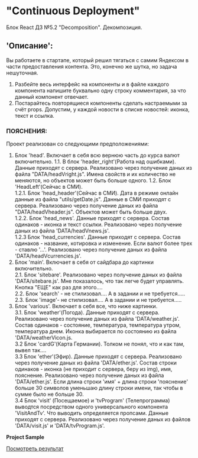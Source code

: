 # "Continuous Deployment"  
Блок React ДЗ №5.2 "Decomposition". Декомпозиция. 

## 'Описание':  
Вы работаете в стартапе, который решил тягаться с самим Яндексом в части предоставления контента. Это, конечно же шутка, но задача нешуточная.  
1. Разбейте весь интерфейс на компоненты и в файле каждого компонента напишите буквально одну строку комментария, за что данный компонент отвечает.  
2. Постарайтесь повторящиеся компоненты сделать настраемыми за счёт props. Допустим, у каждой новости в списке новостей: иконка, текст и ссылка.  
### ПОЯСНЕНИЯ:
Проект реализован со следующими предположениями:
   1. Блок 'head'. Включает в себя всю вернюю часть до курса валют включительно.
      1.1. В блок 'header_right'(Работа над ошибками). Данные приходят с сервера. Реализовано через получение даных из файла "DATA/headVright.js".
         Имена свойств и их количество не меняются, но объектов может быть больше одного.
      1.2. Блок 'HeadLeft'(Сейчас в СМИ).  
            1.2.1. Блок 'head_header'(Сейчас в СМИ). Дата в режиме онлайн данные из файла "utils/getDate.js". Данные в СМИ приходят с сервера.
               Реализовано через получение даных из файла "DATA/headVheader.js". Объектов может быть больше двух.  
            1.2.2. Блок 'head_news'. Данные приходят с сервера. Состав одинаков - иконка и текст ссылки. Реализовано через
               получение даных из файла 'DATA/headVnews.js'.  
            1.2.3 Блок 'head_сurrencies'. Данные приходят с сервера. Состав одинаков - название, котировка и изменение. Если
               валют более трех - ставлю '...'. Реализовано через получение даных из файла 'DATA/headVсurrencies.js'.  
   2. Блок 'main'. Включает в себя от сайдбара до картинки включительно.  
      2.1. Блок 'sitebare'. Реализовано через получение даных из файла 'DATA/sitebare.js'. Мне показалось, что так легче будет
         управлять. Кнопка "ЕЩЕ" как раз для этого....  
      2.2. Блок 'search' - не стилизовал.... А в задании  и не требуется.....  
      2.3. Блок 'image'- не стилизовал.... А в задании  и не требуется.....  
   3. Блок 'various'. Включает в себя все, что ниже картинки.  
      3.1. Блок 'weather'(Погода). Данные приходят с сервера. Реализовано через получение даных из файла 'DATA/weather.js'.
         Состав одинаков - состояние, температура, температура утром, температура днем. Иконка выбирается по состоянию из
         файла 'DATA/weatherVicon.js.   
      3.2 Блок 'cardG'(Карта Германии). Толком не понял, что и как там, вывел так....  
      3.3 Блок 'ether'(Эфир).  Данные приходят с сервера. Реализовано через получение даных из файла 'DATA/ether.js'. Состав 
         строки одинаков - иконка (не приходит с сервера, беру из img), имя, пояснение. Реализовано через получение
         даных из файла 'DATA/ether.js'. Если длина строки 'имя' + длина строки 'пояснение' больше 30 символов уменьшаю
          длину строки имени, так чтобы в сумме было не больше 30.  
      3.4 Блок 'visit' (Посещаемое) и 'tvProgram' (Телепрограмма) выводтся посредством одного универсального компонента 
         'VisitAndTv'. Что выводить определяется пропсами. Данные приходят с сервера. Реализовано через получение даных
         из файлов 'DATA/visit.js' и 'DATA/tvProgram.js'.

**Project Sample** 

[Посмотреть результат]( https://gronik4.github.io/react5.2c-ndn/ )
